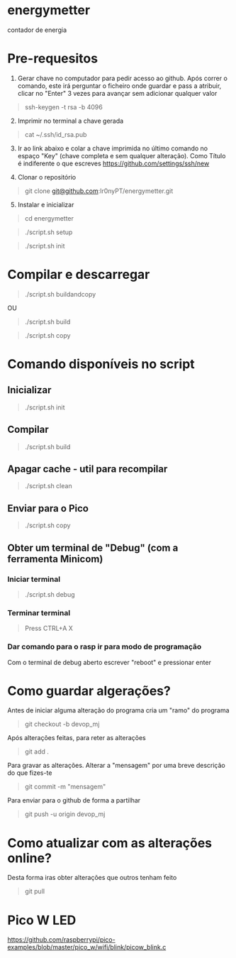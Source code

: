 # energymetter
contador de energia

# Pre-requesitos
1. Gerar chave no computador para pedir acesso ao github. Após correr o comando, este irá perguntar o ficheiro onde guardar e pass a atribuir, clicar no "Enter" 3 vezes para avançar sem adicionar qualquer valor
> ssh-keygen -t rsa -b 4096

2. Imprimir no terminal a chave gerada
> cat ~/.ssh/id_rsa.pub 

3. Ir ao link abaixo e colar a chave imprimida no último comando no espaço "Key" (chave completa e sem qualquer alteração). Como Título é indiferente o que escreves
https://github.com/settings/ssh/new

4. Clonar o repositório
> git clone git@github.com:Ir0nyPT/energymetter.git

5. Instalar e inicializar 
> cd energymetter

> ./script.sh setup

> ./script.sh init

# Compilar e descarregar
> ./script.sh buildandcopy

OU 

> ./script.sh build

> ./script.sh copy


# Comando disponíveis no script

## Inicializar
> ./script.sh init

## Compilar
> ./script.sh build

## Apagar cache - util para recompilar
> ./script.sh clean

## Enviar para o Pico
> ./script.sh copy

## Obter um terminal de "Debug" (com a ferramenta Minicom)
### Iniciar terminal
> ./script.sh debug
### Terminar terminal
> Press CTRL+A X
### Dar comando para o rasp ir para modo de programação
Com o terminal de debug aberto escrever "reboot" e pressionar enter



# Como guardar algerações?
Antes de iniciar alguma alteração do programa cria um "ramo" do programa
> git checkout -b devop_mj

Após alterações feitas, para reter as alterações
> git add .

Para gravar as alterações. Alterar a "mensagem" por uma breve descrição do que fizes-te
> git commit -m "mensagem"

Para enviar para o github de forma a partilhar
> git push -u origin devop_mj

# Como atualizar com as alterações online?
Desta forma iras obter alterações que outros tenham feito
> git pull 




# Pico W LED
https://github.com/raspberrypi/pico-examples/blob/master/pico_w/wifi/blink/picow_blink.c
